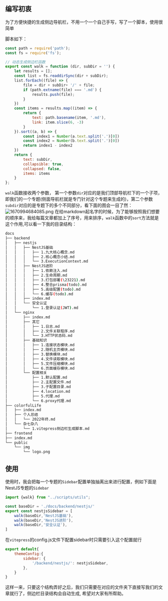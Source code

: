 ## 编写初衷
为了方便快捷的生成侧边导航栏，不用一个一个自己手写，写了一个脚本，使用很简单

脚本如下：
```js
const path = require('path');
const fs = require('fs');

// 动态生成侧边栏函数
export const walk = function (dir, subDir = '') {
	let results = [];
	const list = fs.readdirSync(dir + subDir);
	list.forEach((file) => {
		file = dir + subDir+ '/' + file;
		if (path.extname(file) === '.md') {
			results.push(file);
		}
	})
	const items = results.map((item) => {
		return {
			text: path.basename(item, '.md'),
			link: item.slice(6, -3)
		}
	}).sort((a, b) => {
		const index1 = Number(a.text.split('.')[0])
		const index2 = Number(b.text.split('.')[0])
		return index1 - index2
	})
	return {
		text: subDir,
		collapsible: true,
		collapsed: false,
		items: items
	}
};
```
`walk`函数接收两个参数，
第一个参数`dir`对应的是我们顶部导航栏下的一个子项，即我们的一个专题(侧面导航栏就是专门针对这个专题来生成的)，第二个参数`subdir`对应的是专题下的多个不同部分，看下面的图会一目了然：
![1670994684085.png](https://img1.imgtp.com/2022/12/14/OhMVKDQ9.png)
在给markdown起名字的时候，为了能够按照我们想要的顺序来，我给每篇文章都加上了序号，用来排序，`walk`函数中的`sort`方法就是这个作用,可以看一下我的目录结构：

```bash
docs
├── backend
│   ├── nestjs
│   │   ├── NestJS基础
│   │   │   ├── 1.九大核心概念.md
│   │   │   ├── 2.核心概念小结.md
│   │   │   └── 3.ExecutionContext.md
│   │   ├── NestJS进阶
│   │   │   ├── 1.依赖注入.md
│   │   │   ├── 2.生命周期.md
│   │   │   ├── 3.打包部署(\23221).md
│   │   │   ├── 4.整合prisma(todo).md
│   │   │   ├── 5.高级配置(todo).md
│   │   │   └── 6.缓存(todo).md
│   │   ├── index.md
│   │   └── 安全认证
│   │       └── 1.登录认证(JWT).md
│   └── nginx
│       ├── index.md
│       ├── 其它
│       │   ├── 1.日志.md
│       │   ├── 2.文件关联程序.md
│       │   └── 3.HTTP状态码.md
│       ├── 基础知识
│       │   ├── 1.连接状态模块.md
│       │   ├── 2.随机主页模块.md
│       │   ├── 3.替换模块.md
│       │   ├── 4.文件读取模块.md
│       │   ├── 5.文件压缩模块.md
│       │   └── 6.页面缓存模块.md
│       └── 配置相关
│           ├── 1.默认配置.md
│           ├── 2.主配置文件.md
│           ├── 3.子配置目录.md
│           ├── 4.location.md
│           ├── 5.代理.md
│           └── 6.proxy代理.md
├── colorfulLife
│   ├── index.md
│   ├── 个人总结
│   │   └── 2022年终.md
│   └── 杂七杂八
│       └── 1.vitepress侧边栏生成脚本.md
├── frontend
├── index.md
└── public
    └── img
        └── logo.png

```
## 使用
使用时，我会把每一个专题的`Sidebar`配置单独抽离出来进行配置，例如下面是NestJS专题的`Sidebar`
```js
import {walk} from "../scripts/utils";

const baseDir = './docs/backend/nestjs/'
export const nestjsSidebar = [
	walk(baseDir,'NestJS基础'),
	walk(baseDir,'NestJS进阶'),
	walk(baseDir,'安全认证'),
]
```
在`vitepress`的config.js文件下配置sidebar时只需要引入这个配置就行
```js
export default{
	themeConfig:{
        sidebar: {
            '/backend/nestjs/': nestjsSidebar,
        },
    }
}
```
这样一来，只要这个结构弄好之后，我们只需要在对应的文件夹下直接写我们的文章就行了，侧边栏目录结构会自动生成, 希望对大家有所帮助。
